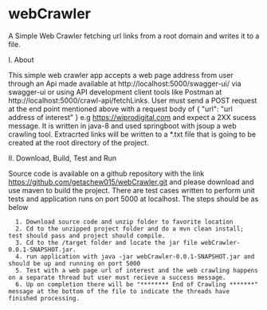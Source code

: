# webCrawler

A Simple Web Crawler fetching url links from a root domain and writes it to a file.

I. About

   This simple web crawler app accepts a web page address from user through an Api made available
   at http://localhost:5000/swagger-ui/ via swagger-ui or using API development client tools like Postman at http://localhost:5000/crawl-api/fetchLinks.
   User must send a POST request at the end point mentioned above with a request body of { "url": "url address of interest" } e.g https://wiprodigital.com and expect a 2XX sucess message.
   It is written in java-8 and used springboot with jsoup a web crawling tool. Extracrted links will be written to a *.txt file that is going to be created at the root directory of the project.

II. Download, Build, Test and Run

   Source code is available on a github repository with the link https://github.com/getachew015/webCrawler.git and please download and use maven to build the project.
   There are test cases written to perform unit tests and application runs on port 5000 at localhost. The steps should be as below 
   
      1. Download source code and unzip folder to favorite location
      2. Cd to the unzipped project folder and do a mvn clean install; test should pass and project should compile.
      3. Cd to the /target folder and locate the jar file webCrawler-0.0.1-SNAPSHOT.jar.
      4. run application with java -jar webCrawler-0.0.1-SNAPSHOT.jar and should be up and running on port 5000
      5. Test with a web page url of interest and the web crawling happens on a separate thread but user must recieve a success message.
      6. Up on completion there will be "******** End of Crawling *******" message at the bottom of the file to indicate the threads have finished processing. 

